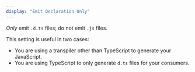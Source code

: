 ```yaml
---
display: "Emit Declaration Only"
---
```


*Only* emit `.d.ts` files; do not emit `.js` files.

This setting is useful in two cases:

- You are using a transpiler other than TypeScript to generate your JavaScript.
- You are using TypeScript to only generate `d.ts` files for your consumers.
